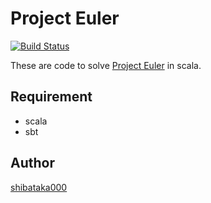 # Project Euler

[![Build Status](https://travis-ci.org/shibataka000/euler.svg?branch=master)](https://travis-ci.org/shibataka000/euler)

These are code to solve [Project Euler](https://projecteuler.net/) in scala.

## Requirement
- scala
- sbt

## Author

[shibataka000](https://github.com/shibataka000)
